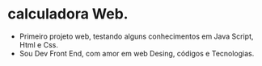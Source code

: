 # calculadora Web.

- Primeiro projeto web, testando alguns conhecimentos em Java Script, Html e Css. 
- Sou Dev Front End, com amor em web Desing, códigos e Tecnologias.
